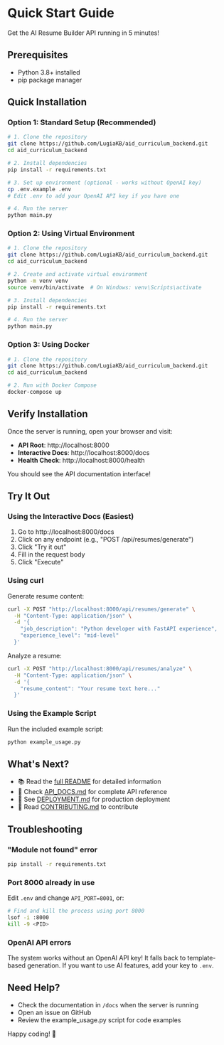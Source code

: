 # Quick Start Guide

Get the AI Resume Builder API running in 5 minutes!

## Prerequisites

- Python 3.8+ installed
- pip package manager

## Quick Installation

### Option 1: Standard Setup (Recommended)

```bash
# 1. Clone the repository
git clone https://github.com/LugiaKB/aid_curriculum_backend.git
cd aid_curriculum_backend

# 2. Install dependencies
pip install -r requirements.txt

# 3. Set up environment (optional - works without OpenAI key)
cp .env.example .env
# Edit .env to add your OpenAI API key if you have one

# 4. Run the server
python main.py
```

### Option 2: Using Virtual Environment

```bash
# 1. Clone the repository
git clone https://github.com/LugiaKB/aid_curriculum_backend.git
cd aid_curriculum_backend

# 2. Create and activate virtual environment
python -m venv venv
source venv/bin/activate  # On Windows: venv\Scripts\activate

# 3. Install dependencies
pip install -r requirements.txt

# 4. Run the server
python main.py
```

### Option 3: Using Docker

```bash
# 1. Clone the repository
git clone https://github.com/LugiaKB/aid_curriculum_backend.git
cd aid_curriculum_backend

# 2. Run with Docker Compose
docker-compose up
```

## Verify Installation

Once the server is running, open your browser and visit:

- **API Root**: http://localhost:8000
- **Interactive Docs**: http://localhost:8000/docs
- **Health Check**: http://localhost:8000/health

You should see the API documentation interface!

## Try It Out

### Using the Interactive Docs (Easiest)

1. Go to http://localhost:8000/docs
2. Click on any endpoint (e.g., "POST /api/resumes/generate")
3. Click "Try it out"
4. Fill in the request body
5. Click "Execute"

### Using curl

Generate resume content:
```bash
curl -X POST "http://localhost:8000/api/resumes/generate" \
  -H "Content-Type: application/json" \
  -d '{
    "job_description": "Python developer with FastAPI experience",
    "experience_level": "mid-level"
  }'
```

Analyze a resume:
```bash
curl -X POST "http://localhost:8000/api/resumes/analyze" \
  -H "Content-Type: application/json" \
  -d '{
    "resume_content": "Your resume text here..."
  }'
```

### Using the Example Script

Run the included example script:
```bash
python example_usage.py
```

## What's Next?

- 📚 Read the [full README](README.md) for detailed information
- 📖 Check [API_DOCS.md](API_DOCS.md) for complete API reference
- 🚀 See [DEPLOYMENT.md](DEPLOYMENT.md) for production deployment
- 🤝 Read [CONTRIBUTING.md](CONTRIBUTING.md) to contribute

## Troubleshooting

### "Module not found" error
```bash
pip install -r requirements.txt
```

### Port 8000 already in use
Edit `.env` and change `API_PORT=8001`, or:
```bash
# Find and kill the process using port 8000
lsof -i :8000
kill -9 <PID>
```

### OpenAI API errors
The system works without an OpenAI API key! It falls back to template-based generation. If you want to use AI features, add your key to `.env`.

## Need Help?

- Check the documentation in `/docs` when the server is running
- Open an issue on GitHub
- Review the example_usage.py script for code examples

Happy coding! 🎉

